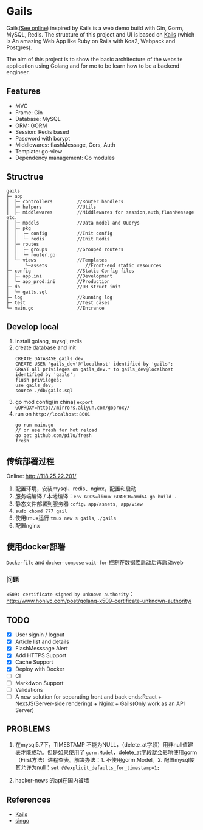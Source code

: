 # Gails

Gails([See online](https://kekuan.im)) inspired by Kails is a web demo build with Gin, Gorm, MySQL, Redis. The structure of this project and UI is based on
[Kails](https://github.com/embbnux/kails) (which is An amazing Web App like Ruby on Rails with Koa2, Webpack and Postgres).

The aim of this project is to show the basic architecture of the website application using Golang and for me to be learn how to be a backend engineer.

## Features
- MVC
- Frame: Gin
- Database: MySQL
- ORM: GORM
- Session: Redis based
- Password with bcrypt
- Middlewares: flashMessage, Cors, Auth
- Template: go-view
- Dependency management: Go modules

## Structrue

```
gails                                  
├─ app                                                  
│  ├─ controllers         //Router handlers     
│  ├─ helpers             //Utils
│  ├─ middlewares         //Middlewares for session,auth,flashMessage etc.    
│  ├─ models              //Data model and Querys
│  ├─ pkg                              
│  │  ├─ config           //Init config       
│  │  └─ redis            //Init Redis   
│  ├─ routes                           
│  │  ├─ groups           //Grouped routers       
│  │  └─ router.go                     
│  └─ views               //Templates  
│      └─assets              //Front-end static resources
├─ config                 //Static Config files             
│  ├─ app.ini             //Development             
│  └─ app_prod.ini        //Production             
├─ db                     //DB struct init             
│  └─ gails.sql                        
├─ log                    //Running log             
├─ test                   //Test cases           
└─ main.go                //Entrance             

```

## Develop local
1. install golang, mysql, redis
2. create database and init
    ```
    CREATE DATABASE gails_dev
    CREATE USER 'gails_dev'@'localhost' identified by 'gails';
    GRANT all privileges on gails_dev.* to gails_dev@localhost identified by 'gails';
    flush privileges;
    use gails_dev;
    source ./db/gails.sql
    ```
3. go mod config(in china) `export GOPROXY=http://mirrors.aliyun.com/goproxy/`
4. run on `http://localhost:8001`
   ```
   go run main.go
   // or use fresh for hot reload
   go get github.com/pilu/fresh
   fresh
   ```

## 传统部署过程
Online: http://118.25.22.201/
1. 配置环境，安装mysql、redis、nginx，配置和启动
2. 服务端编译 / 本地编译：`env GOOS=linux GOARCH=amd64 go build .`
3. 静态文件部署到服务器 `cofig，app/assets, app/view`
4. `sudo chomd 777 gail`
5. 使用tmux运行 `tmux new s gails`, `./gails`
6. 配置nginx

## 使用docker部署
`Dockerfile` and `docker-compose`
`wait-for`  控制在数据库启动后再启动web

### 问题
`x509: certificate signed by unknown authority`： http://www.honlyc.com/post/golang-x509-certificate-unknown-authority/

## TODO
  - [x] User signin / logout
  - [x] Article list and details
  - [x] FlashMesssage Alert 
  - [x] Add HTTPS Support
  - [x] Cache Support
  - [x] Deploy with Docker
  - [ ] CI
  - [ ] Markdwon Support
  - [ ] Validations
  - [ ] A new solution for separating front and back ends:React + NextJS(Server-side rendering) + Nginx + Gails(Only work as an API Server)

## PROBLEMS
1. 在mysql5.7下，TIMESTAMP 不能为NULL，（delete_at字段）用非null值建表才能成功。但是如果使用了 `gorm.Model`，delete_at字段就会影响使用gorm（First方法）进程查表。解决办法：1. 不使用gorm.Model。2. 配置mysql使其允许为null：`set @@explicit_defaults_for_timestamp=1;`

2. hacker-news 的api在国内被墙
## References
- [Kails](https://github.com/embbnux/kails)
- [singo](https://github.com/Gourouting/singo)
